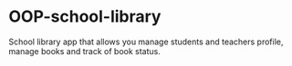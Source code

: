 # OOP-school-library
School library app that allows you manage students and teachers profile, manage books and track of book status.
